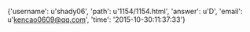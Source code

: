 {'username': u'shady06', 'path': u'1154/1154.html', 'answer': u'D', 'email': u'kencao0609@qq.com', 'time': '2015-10-30:11:37:33'}